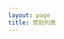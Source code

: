 ```yaml
---
layout: page
title: 赞助列表
---
```

<script setup>
import {
  VPTeamPage,
  VPTeamPageTitle,
  VPTeamMembers,
  VPTeamPageSection
} from 'vitepress/theme'

const sponsors = [
  {
    avatar: 'https://q.qlogo.cn/headimg_dl?dst_uin=1519412035&spec=100',
    name: 'Gemence',
    title: '捐赠 1 次, 共 5 元',
  },
  {
    avatar: 'https://q.qlogo.cn/headimg_dl?dst_uin=869379440&spec=100',
    name: '风林',
    title: '捐赠 2 次, 共 195 元',
  },
  {
    avatar: 'https://q.qlogo.cn/headimg_dl?dst_uin=3603866430&spec=100',
    name: '海棠',
    title: '捐赠 2 次, 共 10 元',
  },
  {
    avatar: 'https://q.qlogo.cn/headimg_dl?dst_uin=292702551&spec=100',
    name: '空气',
    title: '捐赠 4 次, 共 175 元',
  },
  {
    avatar: 'https://q.qlogo.cn/headimg_dl?dst_uin=3530300540&spec=100',
    name: '9',
    title: '捐赠 4 次, 共 105 元',
  },
  {
    avatar: 'https://q.qlogo.cn/headimg_dl?dst_uin=2668127763&spec=100',
    name: '隔壁老衫',
    title: '捐赠 1 次, 共 10 元',
  },
  {
    avatar: 'https://q.qlogo.cn/headimg_dl?dst_uin=0&spec=100',
    name: '热血市民小彭',
    title: '捐赠 1 次, 共 10 元'
  },
  {
    avatar: 'https://q.qlogo.cn/headimg_dl?dst_uin=2544028137&spec=100',
    name: '杨骐鸣',
    title: '捐赠 3 次, 共 15 元'
  },
  {
    avatar: 'https://q.qlogo.cn/headimg_dl?dst_uin=242800056&spec=100',
    name: '被闰土追杀的猹',
    title: '捐赠 2 次, 共 2 元'
  },
  {
    avatar: 'https://q.qlogo.cn/headimg_dl?dst_uin=1278560068&spec=100',
    name: 'kou1024',
    title: '捐赠 1 次, 共 50 元'
  },
  {
    avatar: 'https://q.qlogo.cn/headimg_dl?dst_uin=1559932018&spec=100',
    name: 'city1',
    title: '捐赠 1 次, 共 10 元'
  },
  {
    avatar: 'https://q.qlogo.cn/headimg_dl?dst_uin=1372855672&spec=100',
    name: '屑の五郎',
    title: '捐赠 2 次, 共 35 元'
  },
  {
    avatar: 'https://q.qlogo.cn/headimg_dl?dst_uin=1914348837&spec=100',
    name: 'AAA奥尼卡义体购买安装グァ',
    title: '捐赠 2 次, 共 30 元'
  },
  {
    avatar: 'https://q.qlogo.cn/headimg_dl?dst_uin=2786435963&spec=100',
    name: '碳酸',
    title: '捐赠 1 次, 共 10 元'
  }
]
</script>

<VPTeamPage>
  <VPTeamPageTitle>
    <template #title>
      赞助列表
    </template>
    <template #lead>
      在这个页面你将了解为项目做出财力支持的人
      <a href="../others/support">如何贡献</a>
    </template>
  </VPTeamPageTitle>
  <VPTeamPageSection>
    <template #title>赞助者</template>
    <template #lead>这些是捐赠过 U1 的人, 感谢他们让作者渡过难关!(排名不分先后)</template>
    <template #members>
      <VPTeamMembers size="small" :members="sponsors" />
    </template>
  </VPTeamPageSection>
</VPTeamPage>

